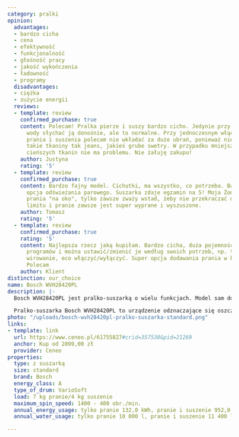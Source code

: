 ```yaml
---
category: pralki
opinion:
  advantages:
  - bardzo cicha
  - cena
  - efektywność
  - funkcjonalność
  - głośność pracy
  - jakość wykończenia
  - ładowność
  - programy
  disadvantages:
  - ciężka
  - zużycie energii
  reviews:
  - template: review
    confirmed_purchase: true
    content: Polecam! Pralka pierze i suszy bardzo cicho. Jedynie przy pobieraniu
      wody słychać ją donośnie, ale to normalne. Przy jednoczesnym włączeniu opcji
      prania i suszenia polecam nie wkładać za dużo ubrań, ponieważ nie dosusza, szczególnie
      takie tkaniny tak jeans, jakieś grube swetry. W przypadku mniejszego wsadu lub
      cieńszych tkanin nie ma problemu. Nie żałuję zakupu!
    author: Justyna
    rating: '5'
  - template: review
    confirmed_purchase: true
    content: Bardzo fajny model. Cichutki, ma wszystko, co potrzeba. Bardzo fajna
      opcja odświeżania parowego. Suszarka zdaje egzamin na 5! Moja Żona nie kładzie
      prania "na oko", tylko zawsze zważy wstad, żeby nie przekraczać dopuszczalnego
      limitu i pranie zawsze jest super wyprane i wyszuszone.
    author: Tomasz
    rating: '5'
  - template: review
    confirmed_purchase: true
    rating: '5'
    content: Najlepsza rzecz jaką kupiłam. Bardzo cicha, duża pojemność bębna. Dużo
      programów i można ustawić/zmienić je według swoich potrzeb, np. temperaturę,
      wirowanie, eco włączyć/wyłączyć. Super opcja dodawania prania w każdym momencie.
      Polecam
    author: Klient
distinction: our_choice
name: Bosch WVH28420PL
description: |-
  Bosch WVH28420PL jest pralko-suszarką o wielu funkcjach. Model sam dostosowuje intensywność suszenia i potrafi rozpoznać, kiedy ubrania są już suche. Pralko-suszarka Bosch pozwala również na odświeżenie ubrania za pomocą funkcji pary. Dodatkowym atutem jest fakt, że urządzenie pozwala na dostosowanie każdego programu do własnych preferencji.

  Pralko-suszarka Bosch WVH28420PL to urządzenie odznaczające się oszczędnością. Suszenie odbywa się bez użycia wody, co wyróżnia ten model na tle innych suszarek. Sam proces prania jest niezwykle higieniczny dzięki funkcji wstępnego podgrzania prania przy użyciu gorącego powietrza. Bęben jest wyjątkowo pojemny - pozwala na wypranie 7 kg prania i wysuszenie 4. Urządzenie wyposażone jest w programy czasowe, które pozwalają na wygodne dostosowanie czasu prania. Cykl prania można zatrzymać w dowolnym momencie (z wyjątkiem wirowania) w celu dołożenia dodatkowych ubrań do bębna pralki. Nawet jeżeli zapomnisz o jakiejś części garderoby - nie musisz czekać do kolejnego prania.
photo: "/uploads/bosch-wvh28420pl-pralko-suszarka-standard.png"
links:
- template: link
  url: https://www.ceneo.pl/61755827#crid=357538&pid=21269
  anchor: Kup od 2899,00 zł
  provider: Ceneo
properties:
  type: z suszarką
  size: standard
  brand: Bosch
  energy_class: A
  type_of_drum: VarioSoft
  load: 7 kg pranie/4 kg suszenie
  maximum_spin_speed: 1400 - 400 obr./min.
  annual_energy_usage: tylko pranie 132,0 kWh, pranie i suszenie 952,0 kWh
  annual_water_usage: tylko pranie 10 000 l, pranie i suszenie 11 400 l

---
```

